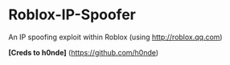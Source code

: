 # Roblox-IP-Spoofer

An IP spoofing exploit within Roblox (using http://roblox.qq.com)

**[Creds to h0nde]** (https://github.com/h0nde)
